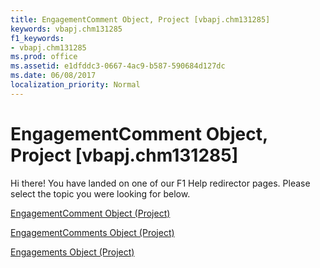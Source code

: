 ```yaml
---
title: EngagementComment Object, Project [vbapj.chm131285]
keywords: vbapj.chm131285
f1_keywords:
- vbapj.chm131285
ms.prod: office
ms.assetid: e1dfddc3-0667-4ac9-b587-590684d127dc
ms.date: 06/08/2017
localization_priority: Normal
---
```



# EngagementComment Object, Project [vbapj.chm131285]

Hi there! You have landed on one of our F1 Help redirector pages. Please select the topic you were looking for below.

[EngagementComment Object (Project)](http://msdn.microsoft.com/library/4ca86b23-f8a2-0939-3cc5-196e72d06f01%28Office.15%29.aspx)

[EngagementComments Object (Project)](http://msdn.microsoft.com/library/6df493a2-5580-f6bc-373e-565ce1be6828%28Office.15%29.aspx)

[Engagements Object (Project)](http://msdn.microsoft.com/library/4986802b-1d53-7bc6-0bc7-6a5b83855628%28Office.15%29.aspx)


